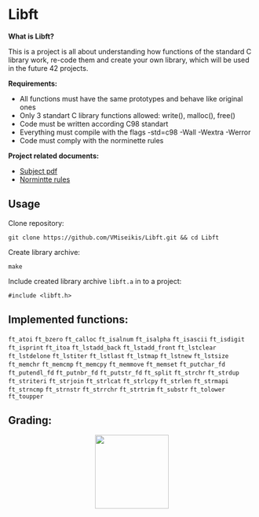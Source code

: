 # Libft
**What is Libft?**

This is a project is all about understanding how functions of the standard C library work, re-code them and create your own library, which will be used in the future 42 projects.

**Requirements:**
- All functions must have the same prototypes and behave like original ones
- Only 3 standart C library functions allowed: write(), malloc(), free()
- Code must be written according C98 standart
- Everything must compile with the flags -std=c98 -Wall -Wextra -Werror
- Code must comply with the norminette rules

**Project related documents:**
- [Subject pdf](https://github.com/VMiseikis/42-Course/blob/master/Subject%20PDFs/libft.en.subject.pdf) </br>
- [Normintte rules](https://github.com/VMiseikis/42-Course/blob/master/Norminette/en.norm.pdf)

## Usage

Clone repository:
```
git clone https://github.com/VMiseikis/Libft.git && cd Libft
```

Create library archive:
```
make
```

Include created library archive `libft.a` in to a project:
```
#include <libft.h>
```

## Implemented functions:
`ft_atoi` `ft_bzero` `ft_calloc` `ft_isalnum` `ft_isalpha` `ft_isascii` `ft_isdigit` `ft_isprint` `ft_itoa` `ft_lstadd_back`
`ft_lstadd_front` `ft_lstclear` `ft_lstdelone` `ft_lstiter` `ft_lstlast` `ft_lstmap` `ft_lstnew` `ft_lstsize` `ft_memchr`
`ft_memcmp` `ft_memcpy` `ft_memmove` `ft_memset` `ft_putchar_fd` `ft_putendl_fd` `ft_putnbr_fd` `ft_putstr_fd`  `ft_split`
`ft_strchr` `ft_strdup` `ft_striteri` `ft_strjoin` `ft_strlcat` `ft_strlcpy` `ft_strlen` `ft_strmapi` `ft_strncmp` `ft_strnstr`
`ft_strrchr` `ft_strtrim` `ft_substr` `ft_tolower` `ft_toupper`

## Grading:
<div align="center">
<img width="150" alt="" src="https://github.com/VMiseikis/42-Course/blob/master/Images/Score%20125:100.png">
</div>
